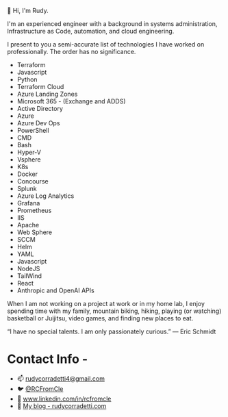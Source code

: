 
👋 Hi, I'm Rudy.

I'm an experienced engineer with a background in systems administration, Infrastructure as Code, automation, and cloud engineering.

I present to you a semi-accurate list of technologies I have worked on professionally. The order has no significance.

- Terraform
- Javascript
- Python
- Terraform Cloud
- Azure Landing Zones
- Microsoft 365 - (Exchange and ADDS)
- Active Directory
- Azure
- Azure Dev Ops
- PowerShell
- CMD
- Bash
- Hyper-V
- Vsphere
- K8s
- Docker
- Concourse
- Splunk
- Azure Log Analytics
- Grafana
- Prometheus
- IIS
- Apache
- Web Sphere
- SCCM
- Helm
- YAML
- Javascript
- NodeJS
- TailWind
- React
- Anthropic and OpenAI APIs

When I am not working on a project at work or in my home lab, I enjoy spending time with my family, mountain biking, hiking, playing (or watching) basketball or Juijitsu, video games, and finding new places to eat.

“I have no special talents. I am only passionately curious.”
― Eric Schmidt

# Contact Info - 

- 📫 rudycorradetti4@gmail.com
- :bird: [@RCFromCle](https://twitter.com/RCFromCle) 
- :link: www.linkedin.com/in/rcfromcle
- 🧵 [My blog - rudycorradetti.com](https://rudycorradetti.com)
